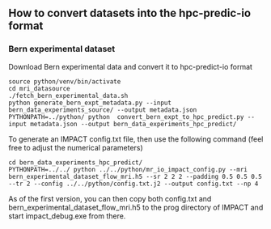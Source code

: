 ## How to convert datasets into the hpc-predic-io format

### Bern experimental dataset

Download Bern experimental data and convert it to hpc-predict-io format
```
source python/venv/bin/activate
cd mri_datasource
./fetch_bern_experimental_data.sh
python generate_bern_expt_metadata.py --input bern_data_experiments_source/ --output metadata.json
PYTHONPATH=../python/ python  convert_bern_expt_to_hpc_predict.py --input metadata.json --output bern_data_experiments_hpc_predict/
```

To generate an IMPACT config.txt file, then use the following command (feel free to adjust the numerical parameters)

```
cd bern_data_experiments_hpc_predict/
PYTHONPATH=../../ python ../../python/mr_io_impact_config.py --mri bern_experimental_dataset_flow_mri.h5 --sr 2 2 2 --padding 0.5 0.5 0.5 --tr 2 --config ../../python/config.txt.j2 --output config.txt --np 4
```

As of the first version, you can then copy both config.txt and bern_experimental_dataset_flow_mri.h5 to the prog directory of IMPACT and start impact_debug.exe from there.
